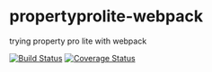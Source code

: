 # propertyprolite-webpack
trying property pro lite with webpack

[![Build Status](https://travis-ci.org/b0nbon1/propertyprolite-webpack.svg?branch=master)](https://travis-ci.org/b0nbon1/propertyprolite-webpack)  [![Coverage Status](https://coveralls.io/repos/github/b0nbon1/propertyprolite-webpack/badge.svg?branch=master)](https://coveralls.io/github/b0nbon1/propertyprolite-webpack?branch=master)
